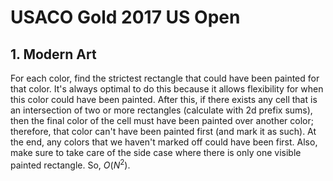 # USACO Gold 2017 US Open

## 1. Modern Art
For each color, find the strictest rectangle that could have been painted for that color. It's always optimal to do this because it allows flexibility for when this color could have been painted. After this, if there exists any cell that is an intersection of two or more rectangles (calculate with 2d prefix sums), then the final color of the cell must have been painted over another color; therefore, that color can't have been painted first (and mark it as such). At the end, any colors that we haven't marked off could have been first. Also, make sure to take care of the side case where there is only one visible painted rectangle. So, $O(N^2)$.